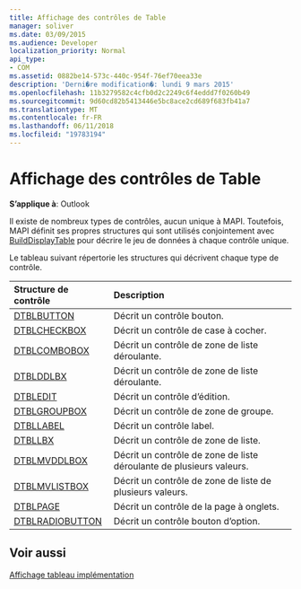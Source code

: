 ```yaml
---
title: Affichage des contrôles de Table
manager: soliver
ms.date: 03/09/2015
ms.audience: Developer
localization_priority: Normal
api_type:
- COM
ms.assetid: 0882be14-573c-440c-954f-76ef70eea33e
description: 'Derni�re modification�: lundi 9 mars 2015'
ms.openlocfilehash: 11b3279582c4cfb0d2c2249c6f4eddd7f0260b49
ms.sourcegitcommit: 9d60cd82b5413446e5bc8ace2cd689f683fb41a7
ms.translationtype: MT
ms.contentlocale: fr-FR
ms.lasthandoff: 06/11/2018
ms.locfileid: "19783194"
---
```

# <a name="displaying-table-controls"></a>Affichage des contrôles de Table

  
  
**S’applique à**: Outlook 
  
Il existe de nombreux types de contrôles, aucun unique à MAPI. Toutefois, MAPI définit ses propres structures qui sont utilisés conjointement avec [BuildDisplayTable](builddisplaytable.md) pour décrire le jeu de données à chaque contrôle unique. 
  
Le tableau suivant répertorie les structures qui décrivent chaque type de contrôle. 
  
|**Structure de contrôle**|**Description**|
|:-----|:-----|
|[DTBLBUTTON](dtblbutton.md) <br/> |Décrit un contrôle bouton.  <br/> |
|[DTBLCHECKBOX](dtblcheckbox.md) <br/> |Décrit un contrôle de case à cocher.  <br/> |
|[DTBLCOMBOBOX](dtblcombobox.md) <br/> |Décrit un contrôle de zone de liste déroulante.  <br/> |
|[DTBLDDLBX](dtblddlbx.md) <br/> |Décrit un contrôle de zone de liste déroulante.  <br/> |
|[DTBLEDIT](dtbledit.md) <br/> |Décrit un contrôle d’édition.  <br/> |
|[DTBLGROUPBOX](dtblgroupbox.md) <br/> |Décrit un contrôle de zone de groupe.  <br/> |
|[DTBLLABEL](dtbllabel.md) <br/> |Décrit un contrôle label.  <br/> |
|[DTBLLBX](dtbllbx.md) <br/> |Décrit un contrôle de zone de liste.  <br/> |
|[DTBLMVDDLBOX](dtblmvddlbox.md) <br/> |Décrit un contrôle de zone de liste déroulante de plusieurs valeurs.  <br/> |
|[DTBLMVLISTBOX](dtblmvlistbox.md) <br/> |Décrit un contrôle de zone de liste de plusieurs valeurs.  <br/> |
|[DTBLPAGE](dtblpage.md) <br/> |Décrit un contrôle de la page à onglets.  <br/> |
|[DTBLRADIOBUTTON](dtblradiobutton.md) <br/> |Décrit un contrôle bouton d’option.  <br/> |
   
## <a name="see-also"></a>Voir aussi



[Affichage tableau implémentation](display-table-implementation.md)

